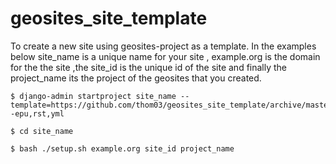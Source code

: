 # geosites_site_template
To create a new site using geosites-project as a template. In the examples below site_name is a unique name for your site , example.org is the domain for the the site  ,the site_id is the unique id of the site and finally the project_name its the project of the geosites that you created.

    $ django-admin startproject site_name --template=https://github.com/thom03/geosites_site_template/archive/master.zip -epu,rst,yml

    $ cd site_name

    $ bash ./setup.sh example.org site_id project_name
